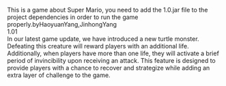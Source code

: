 This is a game about Super Mario, you need to add the 1.0.jar file to the project dependencies in order to run the game properly.byHaoyuanYang,JinhongYang                                                               
1.01                                                                                                                                                                                                                     
In our latest game update, we have introduced a new turtle monster. Defeating this creature will reward players with an additional life. Additionally, when players have more than one life, they will activate a brief period of invincibility upon receiving an attack. This feature is designed to provide players with a chance to recover and strategize while adding an extra layer of challenge to the game.

